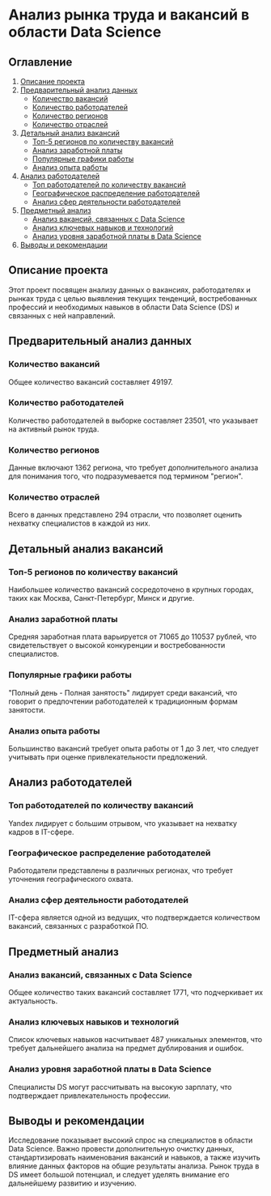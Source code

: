 # Анализ рынка труда и вакансий в области Data Science

## Оглавление

1. [Описание проекта](#Описание-проекта)
2. [Предварительный анализ данных](#Предварительный-анализ-данных)
   - [Количество вакансий](#Количество-вакансий)
   - [Количество работодателей](#Количество-работодателей)
   - [Количество регионов](#Количество-регионов)
   - [Количество отраслей](#Количество-отраслей)
3. [Детальный анализ вакансий](#Детальный-анализ-вакансий)
   - [Топ-5 регионов по количеству вакансий](#Топ-5-регионов-по-количеству-вакансий)
   - [Анализ заработной платы](#Анализ-заработной-платы)
   - [Популярные графики работы](#Популярные-графики-работы)
   - [Анализ опыта работы](#Анализ-опыта-работы)
4. [Анализ работодателей](#Анализ-работодателей)
   - [Топ работодателей по количеству вакансий](#Топ-работодателей-по-количеству-вакансий)
   - [Географическое распределение работодателей](#Географическое-распределение-работодателей)
   - [Анализ сфер деятельности работодателей](#Анализ-сфер-деятельности-работодателей)
5. [Предметный анализ](#Предметный-анализ)
   - [Анализ вакансий, связанных с Data Science](#Анализ-вакансий-связанных-с-Data-Science)
   - [Анализ ключевых навыков и технологий](#Анализ-ключевых-навыков-и-технологий)
   - [Анализ уровня заработной платы в Data Science](#Анализ-уровня-заработной-платы-в-Data-Science)
6. [Выводы и рекомендации](#Выводы-и-рекомендации)


## Описание проекта

Этот проект посвящен анализу данных о вакансиях, работодателях и рынках труда с целью выявления текущих тенденций, востребованных профессий и необходимых навыков в области Data Science (DS) и связанных с ней направлений.

## Предварительный анализ данных

### Количество вакансий
Общее количество вакансий составляет 49197. 

### Количество работодателей
Количество работодателей в выборке составляет 23501, что указывает на активный рынок труда.

### Количество регионов
Данные включают 1362 региона, что требует дополнительного анализа для понимания того, что подразумевается под термином "регион".

### Количество отраслей
Всего в данных представлено 294 отрасли, что позволяет оценить нехватку специалистов в каждой из них.

## Детальный анализ вакансий

### Топ-5 регионов по количеству вакансий
Наибольшее количество вакансий сосредоточено в крупных городах, таких как Москва, Санкт-Петербург, Минск и другие.

### Анализ заработной платы
Средняя заработная плата варьируется от 71065 до 110537 рублей, что свидетельствует о высокой конкуренции и востребованности специалистов.

### Популярные графики работы
"Полный день - Полная занятость" лидирует среди вакансий, что говорит о предпочтении работодателей к традиционным формам занятости.

### Анализ опыта работы
Большинство вакансий требует опыта работы от 1 до 3 лет, что следует учитывать при оценке привлекательности предложений.

## Анализ работодателей

### Топ работодателей по количеству вакансий
Yandex лидирует с большим отрывом, что указывает на нехватку кадров в IT-сфере.

### Географическое распределение работодателей
Работодатели представлены в различных регионах, что требует уточнения географического охвата.

### Анализ сфер деятельности работодателей
IT-сфера является одной из ведущих, что подтверждается количеством вакансий, связанных с разработкой ПО.

## Предметный анализ

### Анализ вакансий, связанных с Data Science
Общее количество таких вакансий составляет 1771, что подчеркивает их актуальность.

### Анализ ключевых навыков и технологий
Список ключевых навыков насчитывает 487 уникальных элементов, что требует дальнейшего анализа на предмет дублирования и ошибок.

### Анализ уровня заработной платы в Data Science
Специалисты DS могут рассчитывать на высокую зарплату, что подтверждает привлекательность профессии.

## Выводы и рекомендации

Исследование показывает высокий спрос на специалистов в области Data Science. Важно провести дополнительную очистку данных, стандартизировать наименования вакансий и навыков, а также изучить влияние данных факторов на общие результаты анализа. Рынок труда в DS имеет большой потенциал, и следует уделять внимание его дальнейшему развитию и изучению.

